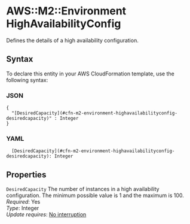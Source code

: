 # AWS::M2::Environment HighAvailabilityConfig<a name="aws-properties-m2-environment-highavailabilityconfig"></a>

Defines the details of a high availability configuration\.

## Syntax<a name="aws-properties-m2-environment-highavailabilityconfig-syntax"></a>

To declare this entity in your AWS CloudFormation template, use the following syntax:

### JSON<a name="aws-properties-m2-environment-highavailabilityconfig-syntax.json"></a>

```
{
  "[DesiredCapacity](#cfn-m2-environment-highavailabilityconfig-desiredcapacity)" : Integer
}
```

### YAML<a name="aws-properties-m2-environment-highavailabilityconfig-syntax.yaml"></a>

```
  [DesiredCapacity](#cfn-m2-environment-highavailabilityconfig-desiredcapacity): Integer
```

## Properties<a name="aws-properties-m2-environment-highavailabilityconfig-properties"></a>

`DesiredCapacity`  <a name="cfn-m2-environment-highavailabilityconfig-desiredcapacity"></a>
The number of instances in a high availability configuration\. The minimum possible value is 1 and the maximum is 100\.  
*Required*: Yes  
*Type*: Integer  
*Update requires*: [No interruption](https://docs.aws.amazon.com/AWSCloudFormation/latest/UserGuide/using-cfn-updating-stacks-update-behaviors.html#update-no-interrupt)